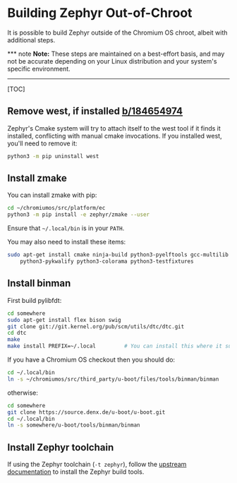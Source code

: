 # Building Zephyr Out-of-Chroot

It is possible to build Zephyr outside of the Chromium OS chroot,
albeit with additional steps.

*** note
**Note:** These steps are maintained on a best-effort basis, and may
not be accurate depending on your Linux distribution and your system's
specific environment.
***

[TOC]

## Remove west, if installed [b/184654974](http://b/184654974)

Zephyr's Cmake system will try to attach itself to the west tool if it finds it
installed, conflicting with manual cmake invocations. If you installed west,
you'll need to remove it:

```bash
python3 -m pip uninstall west
```

## Install zmake

You can install zmake with pip:

```bash
cd ~/chromiumos/src/platform/ec
python3 -m pip install -e zephyr/zmake --user
```

Ensure that `~/.local/bin` is in your `PATH`.

You may also need to install these items:

```bash
sudo apt-get install cmake ninja-build python3-pyelftools gcc-multilib \
    python3-pykwalify python3-colorama python3-testfixtures
```

## Install binman

First build pylibfdt:

```bash
cd somewhere
sudo apt-get install flex bison swig
git clone git://git.kernel.org/pub/scm/utils/dtc/dtc.git
cd dtc
make
make install PREFIX=~/.local         # You can install this where it suits
```

If you have a Chromium OS checkout then you should do:

```bash
cd ~/.local/bin
ln -s ~/chromiumos/src/third_party/u-boot/files/tools/binman/binman
```

otherwise:

```bash
cd somewhere
git clone https://source.denx.de/u-boot/u-boot.git
cd ~/.local/bin
ln -s somewhere/u-boot/tools/binman/binman
```

## Install Zephyr toolchain

If using the Zephyr toolchain (`-t zephyr`), follow the [upstream
documentation] to install the Zephyr build tools.

[upstream documentation]: https://docs.zephyrproject.org/getting_started/index.html#install-a-toolchain
